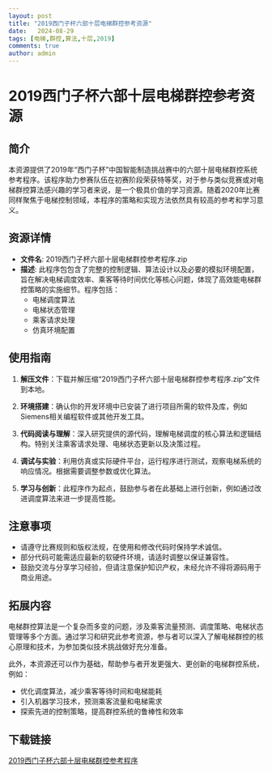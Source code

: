 ```yaml
---
layout: post
title: "2019西门子杯六部十层电梯群控参考资源"
date:   2024-08-29
tags: [电梯,群控,算法,十层,2019]
comments: true
author: admin
---
```

# 2019西门子杯六部十层电梯群控参考资源

## 简介

本资源提供了2019年“西门子杯”中国智能制造挑战赛中的六部十层电梯群控系统参考程序。该程序助力参赛队伍在初赛阶段荣获特等奖，对于参与类似竞赛或对电梯群控算法感兴趣的学习者来说，是一个极具价值的学习资源。随着2020年比赛同样聚焦于电梯控制领域，本程序的策略和实现方法依然具有较高的参考和学习意义。

## 资源详情

- **文件名**: 2019西门子杯六部十层电梯群控参考程序.zip
- **描述**: 此程序包包含了完整的控制逻辑、算法设计以及必要的模拟环境配置，旨在解决电梯调度效率、乘客等待时间优化等核心问题，体现了高效能电梯群控策略的实施细节。程序包括：
    - 电梯调度算法
    - 电梯状态管理
    - 乘客请求处理
    - 仿真环境配置

## 使用指南

1. **解压文件**：下载并解压缩“2019西门子杯六部十层电梯群控参考程序.zip”文件到本地。

2. **环境搭建**：确认你的开发环境中已安装了进行项目所需的软件及库，例如Siemens相关编程软件或其他开发工具。

3. **代码阅读与理解**：深入研究提供的源代码，理解电梯调度的核心算法和逻辑结构。特别关注乘客请求处理、电梯状态更新以及决策过程。

4. **调试与实验**：利用仿真或实际硬件平台，运行程序进行测试，观察电梯系统的响应情况。根据需要调整参数或优化算法。

5. **学习与创新**：此程序作为起点，鼓励参与者在此基础上进行创新，例如通过改进调度算法来进一步提高性能。

## 注意事项

- 请遵守比赛规则和版权法规，在使用和修改代码时保持学术诚信。
- 部分代码可能需适应最新的软硬件环境，请适时调整以保证兼容性。
- 鼓励交流与分享学习经验，但请注意保护知识产权，未经允许不得将源码用于商业用途。

## 拓展内容

电梯群控算法是一个复杂而多变的问题，涉及乘客流量预测、调度策略、电梯状态管理等多个方面。通过学习和研究此参考资源，参与者可以深入了解电梯群控的核心原理和技术，为参加类似技术挑战做好充分准备。

此外，本资源还可以作为基础，帮助参与者开发更强大、更创新的电梯群控系统，例如：

- 优化调度算法，减少乘客等待时间和电梯能耗
- 引入机器学习技术，预测乘客流量和电梯需求
- 探索先进的控制策略，提高群控系统的鲁棒性和效率

## 下载链接

[2019西门子杯六部十层电梯群控参考程序](https://pan.quark.cn/s/c171b707a171)